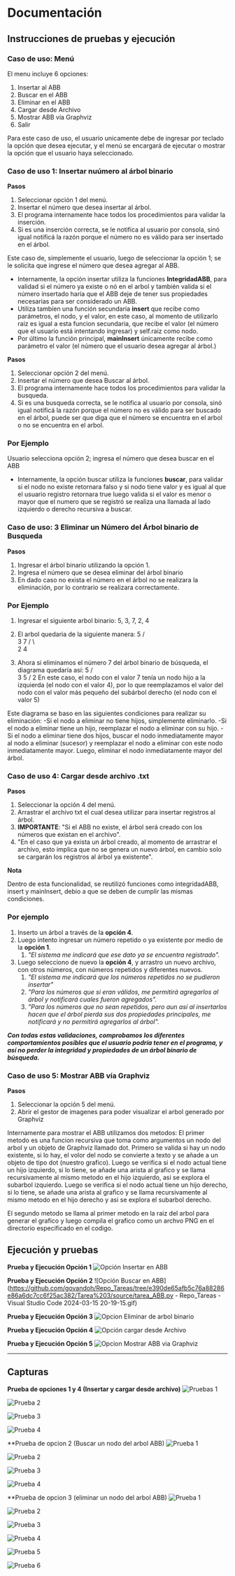 # Documentación

## Instrucciones de pruebas y ejecución

### Caso de uso: Menú 
El menu incluye 6 opciones: 

1. Insertar al ABB
2. Buscar en el ABB
3. Eliminar en el ABB
4. Cargar desde Archivo
5. Mostrar ABB vía Graphviz
6. Salir

Para este caso de uso, el usuario unicamente debe de ingresar por teclado la opción que desea ejecutar, y el menú se encargará de ejecutar o mostrar la opción que el usuario haya seleccionado. 

### Caso de uso 1: Insertar nuúmero al árbol binario

**Pasos**

1. Seleccionar opción 1 del menú. 
2. Insertar el número que desea insertar al árbol. 
3. El programa internamente hace todos los procedimientos para validar la inserción. 
4. Si es una inserción correcta, se le notifica al usuario por consola, sinó igual notificá la razón porque el número no es válido para ser insertado en el árbol. 

Este caso de, simplemente el usuario, luego de seleccionar la opción 1; se le solicita que ingrese el número que desea agregar al ABB. 

 - Internamente, la opción insertar utiliza la funciones **IntegridadABB**, para validad si el número ya existe o nó en el arbol y también valida si el número insertado haría que el ABB deje de tener sus propiedades necesarias para ser considerado un ABB. 
 - Utiliza tambíen una función secundaria **insert** que recibe como parámetros, el nodo, y el valor, en este caso, al momento de utilizarlo raiz es igual a esta funcion secundaria, que recibe el valor (el número que el usuario está intentando ingresar) y self.raiz como nodo. 
 - Por último la función principal, **mainInsert** únicamente recibe como parámetro el valor (el número que el usuario desea agregar al árbol.)



**Pasos**
1. Seleccionar opción 2 del menú. 
2. Insertar el número que desea Buscar al árbol. 
3. El programa internamente hace todos los procedimientos para validar la busqueda. 
4. Si es una busqueda correcta, se le notifica al usuario por consola, sinó igual notificá la razón porque el número no es válido para ser buscado en el árbol, puede ser que diga que el número se encuentra en el arbol o no se encuentra en el arbol.
   
### Por Ejemplo
Usuario selecciona opción 2; ingresa el número que desea buscar en el ABB

- Internamente, la opción buscar utiliza la funciones **buscar**, para validar si el nodo no existe retornara falso y si nodo tiene valor y es igual al que el usuario registro retornara true luego valida si el valor es menor o mayor que el numero que se registró se realiza una llamada al lado izquierdo o derecho recursiva a buscar.



### Caso de uso: 3 Eliminar un Número del Árbol binario de Busqueda
**Pasos**
1. Ingresar el árbol binario utilizando la opción 1.
2. Ingresa el número que se desea eliminar del árbol binario
3. En dado caso no exista el número en el árbol no se realizara la eliminación, por lo contrario se realizara correctamente.

### Por Ejemplo
1. Ingresar el siguiente arbol binario: 5, 3, 7, 2, 4
2. El arbol quedaria de la siguiente manera:
        5
      /   \
     3     7
    / \    
   2   4

3. Ahora si eliminamos el número 7 del árbol binario de búsqueda, el diagrama quedaría así:
        5
      /   \
     3     5
    /
   2
En este caso, el nodo con el valor 7 tenía un nodo hijo a la izquierda (el nodo con el valor 4), por lo que reemplazamos el valor del nodo con el valor más pequeño del subárbol derecho (el nodo con el valor 5)

Este diagrama se baso en las siguientes condiciones para realizar su eliminación:
-Si el nodo a eliminar no tiene hijos, simplemente eliminarlo.
-Si el nodo a eliminar tiene un hijo, reemplazar el nodo a eliminar con su hijo.
-Si el nodo a eliminar tiene dos hijos, buscar el nodo inmediatamente mayor al nodo a eliminar (sucesor) y reemplazar el nodo a eliminar con este nodo inmediatamente mayor. Luego, eliminar el nodo inmediatamente mayor del árbol.


### Caso de uso 4: Cargar desde archivo .txt
**Pasos**

1. Seleccionar la opción 4 del menú. 
2. Arrastrar el archivo txt el cual desea utilizar para insertar registros al árbol. 
3. **IMPORTANTE**: "Si el ABB no existe, el árbol será creado con los números que existan  en el archivo". 
4. "En el caso que ya exista un árbol creado, al momento de arrastrar el archivo, esto implica que no se genera un nuevo árbol, en cambio solo se cargarán los registros al árbol ya existente". 

**Nota**

Dentro de esta funcionalidad, se reutilizó funciones como integridadABB, insert y mainInsert, debio a que se deben de cumplir las mismas condiciones. 

### Por ejemplo

1. Inserto un árbol a través de la **opción 4**. 
2. Luego intento ingresar un número repetido o ya existente por medio de la **opción 1**.
   1. *"El sistema me indicará que ese dato ya se encuentra registrado".*
3. Luego selecciono de nuevo la **opción 4**, y arrastro un nuevo archivo, con otros números, con números repetidos y diferentes nuevos. 
   1. *"El sistema me indicará que los números repetidos no se pudieron insertar"*
   2. *"Para los números que si eran válidos, me permitirá agregarlos al árbol y notificará cuales fueron agregados".*
   3. *"Para los números que no sean repetidos, pero aun así al insertarlos hacen que el árbol pierda sus dos propiedades principales, me notificará y no permitirá agregarlos al árbol".*

 ***Con todas estas validaciones, comprobamos los diferentes comportamientos posibles que el usuario podría tener en el programa, y así no perder la integridad y propiedades de un árbol binario de búsqueda.***

### Caso de uso 5: Mostrar ABB vía Graphviz
**Pasos**

1. Seleccionar la opción 5 del menú.
2. Abrir el gestor de imagenes para poder visualizar el arbol generado por Graphviz

Internamente para mostrar el ABB utilizamos dos metodos: El primer metodo es una funcion recursiva que toma como argumentos un nodo del arbol y un objeto de Graphviz llamado dot. 
Primero se valida si hay un nodo existente, si lo hay, el volor del nodo se convierte a texto y se añade a un objeto de tipo dot (nuestro grafico). 
Luego se verifica si el nodo actual tiene un hijo izquierdo, si lo tiene, se añade una arista al grafico y se llama recursivamente al mismo metodo en el hijo izquierdo, asi se explora el subarbol izquierdo. 
Luego se verifica si el nodo actual tiene un hijo derecho, si lo tiene, se añade una arista al grafico y se llama recursivamente al mismo metodo en el hijo derecho y asi se explora el subarbol derecho.

El segundo metodo se llama al primer metodo en la raiz del arbol para generar el grafico y luego compila el grafico como un archvo PNG en el directorio especificado en el codigo.


## Ejecución y pruebas

**Prueba y Ejecución Opción 1**
![Opción Insertar en ABB](https://raw.githubusercontent.com/govandoh/Repo_Tareas/main/Tarea%203/source/opcion_insertarABB.gif)

**Prueba y Ejecución Opción 2**
![Opción Buscar en ABB](https://github.com/govandoh/Repo_Tareas/tree/e390de65afb5c76a88286e86a6dc7cc6f25ac382/Tarea%203/source/tarea_ABB.py - Repo_Tareas - Visual Studio Code 2024-03-15 20-19-15.gif)


**Prueba y Ejecución Opción 3**
![Opcion Eliminar de arbol binario](https://github.com/govandoh/Repo_Tareas/blob/main/Tarea%203/source/Prueba%20Eliminar%206.png)


**Prueba y Ejecución Opción 4**
![Opción cargar desde Archivo](https://raw.githubusercontent.com/govandoh/Repo_Tareas/main/Tarea%203/source/opcion_cargardesdeArchivo.gif)

**Prueba y Ejecución Opción 5**
![Opcion Mostrar ABB via Graphviz]((https://raw.githubusercontent.com/govandoh/Repo_Tareas/main/Tarea%203/source/opcion_cargardesdeArchivo.gif))

*** 


## Capturas


**Prueba de opciones 1 y 4 (Insertar y cargar desde archivo)**
![Pruebas 1](https://raw.githubusercontent.com/govandoh/Repo_Tareas/main/Tarea%203/source/pruebas1.png)

![Prueba 2](https://raw.githubusercontent.com/govandoh/Repo_Tareas/main/Tarea%203/source/pruebas2.png)

![Prueba 3](https://raw.githubusercontent.com/govandoh/Repo_Tareas/main/Tarea%203/source/pruebas3.png)

![Prueba 4](https://raw.githubusercontent.com/govandoh/Repo_Tareas/main/Tarea%203/source/pruebas4.png)

**Prueba de opcion 2 (Buscar un nodo del arbol ABB)
![Prueba 1](https://github.com/govandoh/Repo_Tareas/tree/e390de65afb5c76a88286e86a6dc7cc6f25ac382/Tarea%203/source/Buscar_Prueba1)

![Prueba 2](https://github.com/govandoh/Repo_Tareas/tree/e390de65afb5c76a88286e86a6dc7cc6f25ac382/Tarea%203/source/Buscar_Prueba2)

![Prueba 3](https://github.com/govandoh/Repo_Tareas/tree/e390de65afb5c76a88286e86a6dc7cc6f25ac382/Tarea%203/source/Buscar_Prueba3)

![Prueba 4](https://github.com/govandoh/Repo_Tareas/tree/e390de65afb5c76a88286e86a6dc7cc6f25ac382/Tarea%203/source/Buscar_Prueba4)

**Prueba de opcion 3 (eliminar un nodo del arbol ABB)
![Prueba 1](https://github.com/govandoh/Repo_Tareas/blob/main/Tarea%203/source/Prueba%20Eliminar%201.png)

![Prueba 2](https://github.com/govandoh/Repo_Tareas/blob/main/Tarea%203/source/Prueba%20Eliminar%202.png)

![Prueba 3](https://github.com/govandoh/Repo_Tareas/blob/main/Tarea%203/source/Prueba%20Eliminar%203.png)

![Prueba 4](https://github.com/govandoh/Repo_Tareas/blob/main/Tarea%203/source/Prueba%20Eliminar%204.png)

![Prueba 5](https://github.com/govandoh/Repo_Tareas/blob/main/Tarea%203/source/Prueba%20Eliminar%205.png)

![Prueba 6](https://github.com/govandoh/Repo_Tareas/blob/main/Tarea%203/source/Prueba%20Eliminar%206.png)



